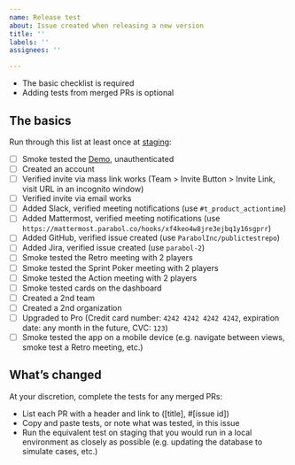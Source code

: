 ```yaml
---
name: Release test
about: Issue created when releasing a new version
title: ''
labels: ''
assignees: ''

---
```


- The basic checklist is required
- Adding tests from merged PRs is optional

## The basics
Run through this list at least once at [staging](https://action-staging.parabol.co):
- [ ] Smoke tested the [Demo](https://action-staging.parabol.co/retrospective-demo), unauthenticated
- [ ] Created an account
- [ ] Verified invite via mass link works (Team > Invite Button > Invite Link, visit URL in an incognito window)
- [ ] Verified invite via email works
- [ ] Added Slack, verified meeting notifications (use `#t_product_actiontime`)
- [ ] Added Mattermost, verified meeting notifications (use `https://mattermost.parabol.co/hooks/xf4keo4w8jre3ejbq1y16sgprr`)
- [ ] Added GitHub, verified issue created (use `ParabolInc/publictestrepo`)
- [ ] Added Jira, verified issue created (use `parabol-2`)
- [ ] Smoke tested the Retro meeting with 2 players
- [ ] Smoke tested the Sprint Poker meeting with 2 players
- [ ] Smoke tested the Action meeting with 2 players
- [ ] Smoke tested cards on the dashboard
- [ ] Created a 2nd team
- [ ] Created a 2nd organization
- [ ] Upgraded to Pro (Credit card number: `4242 4242 4242 4242`, expiration date: any month in the future, CVC: `123`)
- [ ] Smoke tested the app on a mobile device (e.g. navigate between views, smoke test a Retro meeting, etc.)
## What’s changed
At your discretion, complete the tests for any merged PRs:
- List each PR with a header and link to ([title], #[issue id])
- Copy and paste tests, or note what was tested, in this issue
- Run the equivalent test on staging that you would run in a local environment as closely as possible (e.g. updating the database to simulate cases, etc.)
